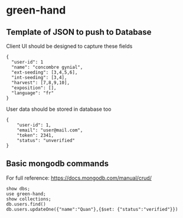 # green-hand

## Template of JSON to push to Database
Client UI should be designed to capture these fields
```
{
  "user-id": 1
  "name": "concombre gynial",
  "ext-seeding": [3,4,5,6],
  "int-seeding": [3,4],
  "harvest": [7,8,9,10],
  "exposition": [],
  "language": "fr"
}
```

User data should be stored in database too
```
{
    "user-id": 1,
    "email": "user@mail.com",
    "token": 2341,
    "status": "unverified"
}
```
## Basic mongodb commands

For full reference: https://docs.mongodb.com/manual/crud/

```
show dbs;
use green-hand;
show collections;
db.users.find()
db.users.updateOne({"name":"Quan"},{$set: {"status":"verified"}})
```
